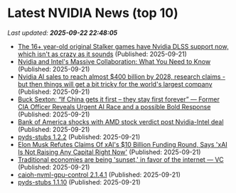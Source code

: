 # Latest NVIDIA News (top 10)
_Last updated: **2025-09-22 22:48:05**_

- [The 16+ year-old original Stalker games have Nvidia DLSS support now, which isn't as crazy as it sounds](https://www.pcgamer.com/games/fps/the-16-year-old-original-stalker-games-have-nvidia-dlss-support-now-which-isnt-as-crazy-as-it-sounds/) (Published: 2025-09-21)
- [Nvidia and Intel's Massive Collaboration: What You Need to Know](https://consent.yahoo.com/v2/collectConsent?sessionId=1_cc-session_8033b3a1-5d53-48ef-aefb-33c7968a86e8) (Published: 2025-09-21)
- [Nvidia AI sales to reach almost $400 billion by 2028, research claims - but then things will get a bit tricky for the world's largest company](https://www.techradar.com/pro/nvidia-ai-sales-to-reach-almost-usd400-billion-by-2028-claims-research-and-then-things-will-get-a-bit-tricky-for-the-worlds-largest-company) (Published: 2025-09-21)
- [Buck Sexton: “If China gets it first – they stay first forever” — Former CIA Officer Reveals Urgent AI Race and a possible Bold Response](https://www.globenewswire.com/news-release/2025/09/21/3153603/0/en/Buck-Sexton-If-China-gets-it-first-they-stay-first-forever-Former-CIA-Officer-Reveals-Urgent-AI-Race-and-a-possible-Bold-Response.html) (Published: 2025-09-21)
- [Bank of America shocks with AMD stock verdict post Nvidia-Intel deal](https://biztoc.com/x/56d06336d5080b5a) (Published: 2025-09-21)
- [pyds-stubs 1.2.2](https://pypi.org/project/pyds-stubs/1.2.2/) (Published: 2025-09-21)
- [Elon Musk Refutes Claims Of xAI's $10 Billion Funding Round, Says 'xAI Is Not Raising Any Capital Right Now'](https://www.benzinga.com/markets/tech/25/09/47779757/elon-musk-refutes-claims-of-xais-10-billion-funding-round-says-xai-is-not-raising-any-capital-right-now) (Published: 2025-09-21)
- [Traditional economies are being 'sunset,' in favor of the internet — VC](https://cointelegraph.com/news/traditional-economies-sunset-favor-internet) (Published: 2025-09-21)
- [caioh-nvml-gpu-control 2.1.4.1](https://pypi.org/project/caioh-nvml-gpu-control/2.1.4.1/) (Published: 2025-09-21)
- [pyds-stubs 1.1.10](https://pypi.org/project/pyds-stubs/1.1.10/) (Published: 2025-09-21)
